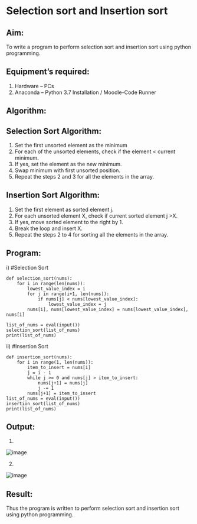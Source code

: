 # Selection sort and Insertion sort
## Aim:
To write a program to perform selection sort and insertion sort using python programming.
## Equipment’s required:
1.	Hardware – PCs
2.	Anaconda – Python 3.7 Installation / Moodle-Code Runner
## Algorithm:
## Selection Sort Algorithm:
1.	Set the first unsorted element as the minimum
2.	For each of the unsorted elements, check if the element < current minimum.
3.	If yes, set the element as the new minimum.
4.	Swap minimum with first unsorted position.
5.	Repeat the steps 2 and 3 for all the elements in the array.
## Insertion Sort Algorithm:
1.	Set the first element as sorted element j.
2.	For each unsorted element X, check if current sorted element j >X.
3.	If yes, move sorted element to the right by 1.
4.	Break the loop and insert X.
5.	Repeat the steps 2 to 4 for sorting all the elements in the array.
## Program:
i)	#Selection Sort
```
def selection_sort(nums):
    for i in range(len(nums)):
        lowest_value_index = i
        for j in range(i+1, len(nums)):
            if nums[j] < nums[lowest_value_index]:
                lowest_value_index = j
        nums[i], nums[lowest_value_index] = nums[lowest_value_index], nums[i]

list_of_nums = eval(input())
selection_sort(list_of_nums)
print(list_of_nums)

```
ii)	#Insertion Sort
```
def insertion_sort(nums):
    for i in range(1, len(nums)):
        item_to_insert = nums[i]
        j = i - 1
        while j >= 0 and nums[j] > item_to_insert:
            nums[j+1] = nums[j]
            j -= 1
        nums[j+1] = item_to_insert
list_of_nums = eval(input())
insertion_sort(list_of_nums)
print(list_of_nums)

```

## Output:
1.
![image](https://github.com/user-attachments/assets/0083a57f-de8c-449f-aaf4-882afb31a5ac)

2.
![image](https://github.com/user-attachments/assets/170a016b-f9d8-4001-b21d-0959e96aa886)


## Result:
Thus the program is written to perform selection sort and insertion sort using python programming.
